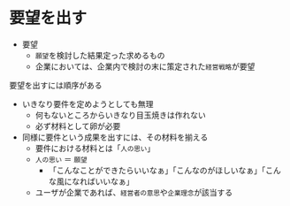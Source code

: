 # 要望を出す

* 要望
    * `願望`を検討した結果定った求めるもの
    * 企業においては、企業内で検討の末に策定された`経営戦略`が要望

要望を出すには順序がある

* いきなり要件を定めようとしても無理
    * 何もないところからいきなり目玉焼きは作れない
    * 必ず材料として卵が必要
* 同様に要件という成果を出すには、その材料を揃える
    * 要件における材料とは「`人の思い`」
    * `人の思い` ＝ `願望`
        * 「こんなことができたらいいなぁ」「こんなのがほしいなぁ」「こんな風になればいいなぁ」
    * ユーザが企業であれば、`経営者の意思`や`企業理念`が該当する
